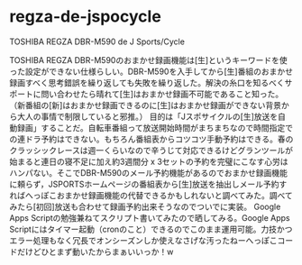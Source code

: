 # regza-de-jspocycle
TOSHIBA REGZA DBR-M590 de J Sports/Cycle

TOSHIBA REGZA DBR-M590のおまかせ録画機能は[生]というキーワードを使った設定ができない仕様らしい。DBR-M590を入手してから[生]番組のおまかせ録画すべく思考錯誤を繰り返しても失敗を繰り返した。解決の糸口を知るべくサポートに問い合わせたら晴れて[生]はおまかせ録画不可能であること知った。（新番組の[新]はおまかせ録画できるのに[生]はおまかせ録画ができない背景から大人の事情で制限していると邪推。）
目的は「Jスポサイクルの[生]放送を自動録画」することだ。自転車番組って放送開始時間がまちまちなので時間指定での連ドラ予約はできない。もちろん番組表からコツコツ手動予約はできる。春のクラッシックレースは週一くらいなので辛うじて対応できるけどグランツールが始まると連日の寝不足に加え約3週間分 x 3セットの予約を完璧にこなす心労はハンパない。そこでDBR-M590のメール予約機能があるのでおまかせ録画機能に頼らず，JSPORTSホームページの番組表から[生]放送を抽出しメール予約すればへっぽこおまかせ録画機能の代替できるかもしれないと調べてみた。調べてみたら[初回]放送も合わせて録画予約出来そうなのでついでに実装。
Google Apps Scriptの勉強兼ねてスクリプト書いてみたので晒してみる。Google Apps Scriptにはタイマー起動（cronのこと）できるのでこのまま運用可能。力技かつエラー処理もなく冗長でオンシーズンしか使えなさげな汚ったねーへっぽこコードだけどひとまず動いたからまぁいいっか！w
